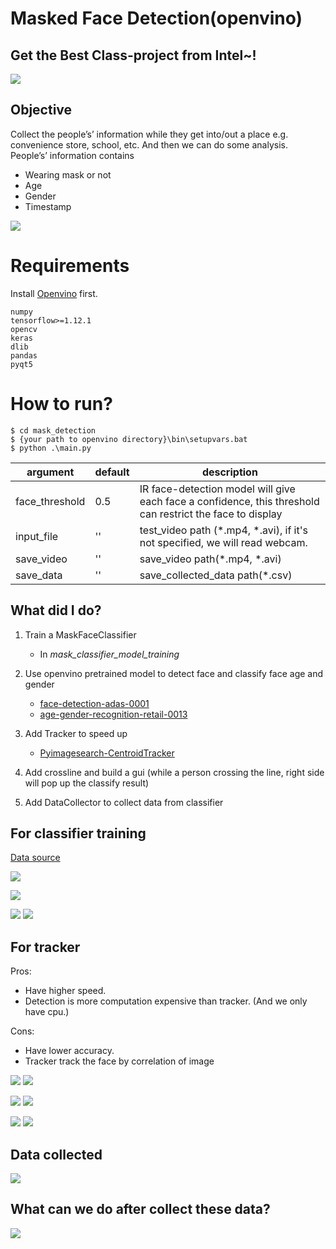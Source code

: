 # Masked Face Detection(openvino)

## Get the Best Class-project from Intel~! 
![](https://i.imgur.com/WwXylQy.png)

## Objective
Collect the people’s’ information while they get into/out a place e.g. convenience store, school, etc. And then we can do some analysis.
People’s’ information contains
- Wearing mask or not
- Age
- Gender
- Timestamp

![](https://i.imgur.com/7olh273.png)
# Requirements
Install [Openvino](https://docs.openvinotoolkit.org/latest/index.html) first.
```
numpy
tensorflow>=1.12.1
opencv
keras
dlib
pandas
pyqt5
```

# How to run?
```
$ cd mask_detection
$ {your path to openvino directory}\bin\setupvars.bat
$ python .\main.py
```

| argument | default | description |
| -------- | -------- | -------- |
| face_threshold     |  0.5    |  IR face-detection model will give each face a confidence, this threshold can restrict the face to display |
| input_file     | ''     | test_video path  (\*.mp4, \*.avi), if it's not specified, we will read webcam.|
| save_video | ''  | save_video path(\*.mp4, \*.avi)|
| save_data | ''  | save_collected_data path(\*.csv) |

## What did I do?
1. Train a MaskFaceClassifier
    - In *mask_classifier_model_training*
3. Use openvino pretrained model to detect face and classify face age and gender
    - [face-detection-adas-0001](https://docs.openvinotoolkit.org/2019_R1/_face_detection_adas_0001_description_face_detection_adas_0001.html)
    - [age-gender-recognition-retail-0013](https://docs.openvinotoolkit.org/latest/_models_intel_age_gender_recognition_retail_0013_description_age_gender_recognition_retail_0013.html)
4. Add Tracker to speed up
    - [Pyimagesearch-CentroidTracker](https://www.pyimagesearch.com/2018/07/23/simple-object-tracking-with-opencv/)

4. Add crossline and build a gui (while a person crossing the line, right side will pop up the classify result)
5. Add DataCollector to collect data from classifier


## For classifier training
[Data source](https://www.kaggle.com/andrewmvd/face-mask-detection)

![](https://i.imgur.com/X1MBzXi.png)

![](https://i.imgur.com/mBV4xwB.png)


![](https://i.imgur.com/5r6ftLp.png)
![](https://i.imgur.com/67J3Dea.png)

## For tracker
Pros: 
- Have higher speed. 
- Detection is more computation expensive than tracker. (And we only have cpu.)

Cons:
- Have lower accuracy.
- Tracker track the face by correlation of image

![](https://i.imgur.com/xzh6zbp.png)
![](https://i.imgur.com/GhooQER.png)

![](https://i.imgur.com/x8USO79.png)
![](https://i.imgur.com/ZIj8MhR.png)

![](https://i.imgur.com/lJPNJrm.png)
![](https://i.imgur.com/CBGeMtJ.png)

## Data collected
![](https://i.imgur.com/e4vibjz.png)

## What can we do after collect these data?
![](https://i.imgur.com/61qgRSB.png)


